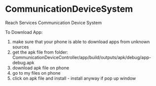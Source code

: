 # CommunicationDeviceSystem
Reach Services Communication Device System

To Download App: 
1. make sure that your phone is able to download apps from unknown sources
2. get the apk file from folder: CommunicationDeviceController/app/build/outputs/apk/debug/app-debug.apk
3. download apk file on phone
4. go to my files on phone 
5. click on apk file and install - install anyway if pop up window
